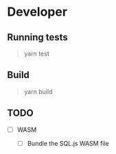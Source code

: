 # Developer

## Running tests

> yarn test

## Build

> yarn build

## TODO

- [ ] WASM
  - [ ] Bundle the SQL.js WASM file

